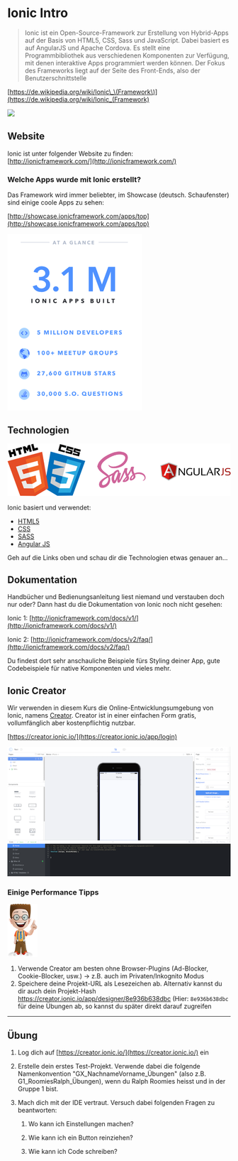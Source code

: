 # Ionic Intro

> Ionic ist ein Open-Source-Framework zur Erstellung von Hybrid-Apps auf der Basis von HTML5, CSS, Sass und JavaScript. Dabei basiert es auf AngularJS und Apache Cordova. Es stellt eine Programmbibliothek aus verschiedenen Komponenten zur Verfügung, mit denen interaktive Apps programmiert werden können. Der Fokus des Frameworks liegt auf der Seite des Front-Ends, also der Benutzerschnittstelle

[https://de.wikipedia.org/wiki/Ionic\_\(Framework\)](https://de.wikipedia.org/wiki/Ionic_(Framework)

![](https://camo.githubusercontent.com/37a6df450ce824e202f7e1df124bafc3a3156a1d/687474703a2f2f646e6469676974616c2e6e65742f77702d636f6e74656e742f75706c6f6164732f323031352f30332f696f6e69632d6c6f676f2d626c6f672d373637783335352e706e67)

## Website

Ionic ist unter folgender Website zu finden:  
[http://ionicframework.com/](http://ionicframework.com/)

### Welche Apps wurde mit Ionic erstellt?

Das Framework wird immer beliebter, im Showcase \(deutsch. Schaufenster\) sind einige coole Apps zu sehen:

[http://showcase.ionicframework.com/apps/top](http://showcase.ionicframework.com/apps/top)

![](/_allgemein/ionic-usage.png)

## Technologien

![](/tag1/html_css_angular.png)

Ionic basiert und verwendet:

* [HTML5](https://de.wikipedia.org/wiki/HTML5)
* [CSS](https://de.wikipedia.org/wiki/Cascading_Style_Sheets)
* [SASS](http://sass-lang.com/)
* [Angular JS](https://angularjs.org/)

Geh auf die Links oben und schau dir die Technologien etwas genauer an...

## Dokumentation

Handbücher und Bedienungsanleitung liest niemand und verstauben doch nur oder? Dann hast du die Dokumentation von Ionic noch nicht gesehen:

Ionic 1: [http://ionicframework.com/docs/v1/](http://ionicframework.com/docs/v1/)

Ionic 2: [http://ionicframework.com/docs/v2/faq/](http://ionicframework.com/docs/v2/faq/)

Du findest dort sehr anschauliche Beispiele fürs Styling deiner App, gute Codebeispiele für native Komponenten und vieles mehr.

## Ionic Creator

Wir verwenden in diesem Kurs die Online-Entwicklungsumgebung von Ionic, namens [Creator](https://creator.ionic.io/app/login). Creator ist in einer einfachen Form gratis, vollumfänglich aber kostenpflichtig nutzbar.

[https://creator.ionic.io/](https://creator.ionic.io/app/login)

![](/tag1/ionic_creator.png)

### Einige Performance Tipps

![](/_allgemein/ralph_tipp.png)

1. Verwende Creator am besten ohne Browser-Plugins \(Ad-Blocker, Cookie-Blocker, usw.\) -&gt; z.B. auch im Privaten/Inkognito Modus 
2. Speichere deine Projekt-URL als Lesezeichen ab. Alternativ kannst du dir auch dein Projekt-Hash https://creator.ionic.io/app/designer/8e936b638dbc \(Hier: ```8e936b638dbc``` für deine Übungen ab, so kannst du später direkt darauf zugreifen



---

## Übung

1. Log dich auf [https://creator.ionic.io/](https://creator.ionic.io/) ein

2. Erstelle dein erstes Test-Projekt. Verwende dabei die folgende Namenkonvention "GX\_NachnameVorname\_Übungen" (also z.B. G1\_RoomiesRalph\_Übungen), wenn du Ralph Roomies heisst und in der Gruppe 1 bist. 

3. Mach dich mit der IDE vertraut. Versuch dabei folgenden Fragen zu beantworten:

   1. Wo kann ich Einstellungen machen?

   2. Wie kann ich ein Button reinziehen?

   3. Wie kann ich Code schreiben?



